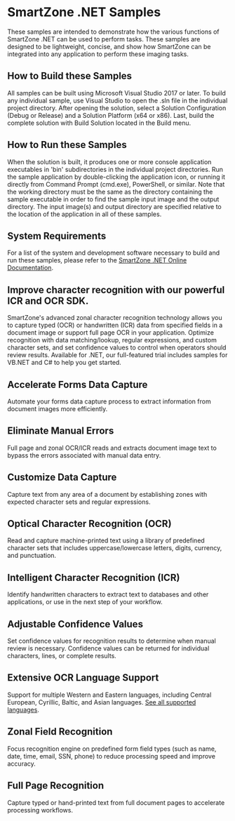 # SmartZone .NET Samples

These samples are intended to demonstrate how the various functions of SmartZone .NET can be used to perform tasks. These samples are designed to be lightweight, concise, and show how SmartZone can be integrated into any application to perform these imaging tasks.

## How to Build these Samples

All samples can be built using Microsoft Visual Studio 2017 or later. To build any individual sample, use Visual Studio to open the .sln file in the individual project directory. After opening the solution, select a Solution Configuration (Debug or Release) and a Solution Platform (x64 or x86). Last, build the complete solution with Build Solution located in the Build menu.

## How to Run these Samples

When the solution is built, it produces one or more console application executables in 'bin' subdirectories in the individual project directories. Run the sample application by double-clicking the application icon, or running it directly from Command Prompt (cmd.exe), PowerShell, or similar. Note that the working directory must be the same as the directory containing the sample executable in order to find the sample input image and the output directory. The input image(s) and output directory are specified relative to the location of the application in all of these samples.

## System Requirements

For a list of the system and development software necessary to build and run these samples, please refer to the [SmartZone .NET Online Documentation](https://help.accusoft.com/SmartZone/latest/dotnet/webframe.html#overview.html).

## __Improve character recognition with our powerful ICR and OCR SDK.__

SmartZone's advanced zonal character recognition technology allows you to capture typed (OCR) or handwritten (ICR) data from specified fields in a document image or support full page OCR in your application. Optimize recognition with data matching/lookup, regular expressions, and custom character sets, and set confidence values to control when operators should review results. Available for .NET, our full-featured trial includes samples for VB.NET and C# to help you get started.

## Accelerate Forms Data Capture

Automate your forms data capture process to extract information from document images more efficiently.

## Eliminate Manual Errors

Full page and zonal OCR/ICR reads and extracts document image text to bypass the errors associated with manual data entry.

## Customize Data Capture

Capture text from any area of a document by establishing zones with expected character sets and regular expressions.

## Optical Character Recognition (OCR)

Read and capture machine-printed text using a library of predefined character sets that includes uppercase/lowercase letters, digits, currency, and punctuation.

## Intelligent Character Recognition (ICR)

Identify handwritten characters to extract text to databases and other applications, or use in the next step of your workflow.

## Adjustable Confidence Values

Set confidence values for recognition results to determine when manual review is necessary. Confidence values can be returned for individual characters, lines, or complete results.

## Extensive OCR Language Support

Support for multiple Western and Eastern languages, including Central European, Cyrillic, Baltic, and Asian languages. [See all supported languages](https://help.accusoft.com/SmartZone/latest/dotnet/webframe.html#Accusoft.SmartZoneOCR.Net~Accusoft.SmartZoneOCRSdk.Language.html).

## Zonal Field Recognition

Focus recognition engine on predefined form field types (such as name, date, time, email, SSN, phone) to reduce processing speed and improve accuracy.

## Full Page Recognition

Capture typed or hand-printed text from full document pages to accelerate processing workflows.
